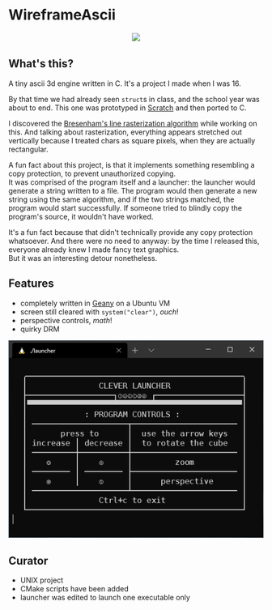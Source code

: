 # WireframeAscii

<p align="center">
  <img src="assets/gameplay.gif">
</p>

## What's this?

A tiny ascii 3d engine written in C. It's a project I made when I was 16.

By that time we had already seen `struct`s in class, and the school year was about to end. This one was prototyped in [Scratch](https://scratch.mit.edu/) and then ported to C.

I discovered the [Bresenham's line rasterization algorithm](https://en.wikipedia.org/wiki/Bresenham%27s_line_algorithm) while working on this. And talking about rasterization, everything appears stretched out vertically because I treated chars as square pixels, when they are actually rectangular.

A fun fact about this project, is that it implements something resembling a copy protection, to prevent unauthorized copying.\
It was comprised of the program itself and a launcher: the launcher would generate a string written to a file. The program would then generate a new string using the same algorithm, and if the two strings matched, the program would start successfully. If someone tried to blindly copy the program's source, it wouldn't have worked.

It's a fun fact because that didn't technically provide any copy protection whatsoever. And there were no need to anyway: by the time I released this, everyone already knew I made fancy text graphics.\
But it was an interesting detour nonetheless.

## Features

* completely written in [Geany](https://www.geany.org/) on a Ubuntu VM
* screen still cleared with `system("clear")`, *ouch*!
* perspective controls, *math*!
* quirky DRM

<p align="center">
  <img src="assets/screenshot.png">
</p>

## Curator

* UNIX project
* CMake scripts have been added
* launcher was edited to launch one executable only
